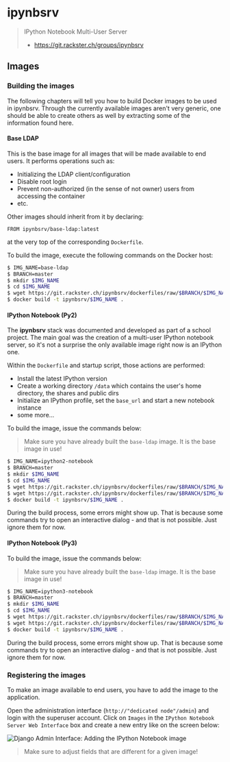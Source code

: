 # ipynbsrv

> IPython Notebook Multi-User Server
> - https://git.rackster.ch/groups/ipynbsrv

## Images

### Building the images

The following chapters will tell you how to build Docker images to be used in ipynbsrv. Through the currently available images aren't very generic, one should be able to create others as well by extracting some of the information found here.

#### Base LDAP

This is the base image for all images that will be made available to end users. It performs operations such as:

- Initializing the LDAP client/configuration
- Disable root login
- Prevent non-authorized (in the sense of not owner) users from accessing the container
- etc.

Other images should inherit from it by declaring:

    FROM ipynbsrv/base-ldap:latest

at the very top of the corresponding `Dockerfile`.

To build the image, execute the following commands on the Docker host:

```bash
$ IMG_NAME=base-ldap
$ BRANCH=master
$ mkdir $IMG_NAME
$ cd $IMG_NAME
$ wget https://git.rackster.ch/ipynbsrv/dockerfiles/raw/$BRANCH/$IMG_NAME/Dockerfile
$ docker build -t ipynbsrv/$IMG_NAME .
```

#### IPython Notebook (Py2)

The **ipynbsrv** stack was documented and developed as part of a school project. The main goal was the creation of a multi-user IPython notebook server, so it's not a surprise the only available image right now is an IPython one.

Within the `Dockerfile` and startup script, those actions are performed:

- Install the latest IPython version
- Create a working directory `/data` which contains the user's home directory, the shares and public dirs
- Initialize an IPython profile, set the `base_url` and start a new notebook instance
- some more...

To build the image, issue the commands below:

> Make sure you have already built the `base-ldap` image. It is the base image in use!

```bash
$ IMG_NAME=ipython2-notebook
$ BRANCH=master
$ mkdir $IMG_NAME
$ cd $IMG_NAME
$ wget https://git.rackster.ch/ipynbsrv/dockerfiles/raw/$BRANCH/$IMG_NAME/Dockerfile
$ wget https://git.rackster.ch/ipynbsrv/dockerfiles/raw/$BRANCH/$IMG_NAME/$IMG_NAME.bin
$ docker build -t ipynbsrv/$IMG_NAME .
```

During the build process, some errors might show up. That is because some commands try to open an interactive dialog - and that is not possible. Just ignore them for now.

#### IPython Notebook (Py3)

To build the image, issue the commands below:

> Make sure you have already built the `base-ldap` image. It is the base image in use!

```bash
$ IMG_NAME=ipython3-notebook
$ BRANCH=master
$ mkdir $IMG_NAME
$ cd $IMG_NAME
$ wget https://git.rackster.ch/ipynbsrv/dockerfiles/raw/$BRANCH/$IMG_NAME/Dockerfile
$ wget https://git.rackster.ch/ipynbsrv/dockerfiles/raw/$BRANCH/$IMG_NAME/$IMG_NAME.bin
$ docker build -t ipynbsrv/$IMG_NAME .
```

During the build process, some errors might show up. That is because some commands try to open an interactive dialog - and that is not possible. Just ignore them for now.

### Registering the images

To make an image available to end users, you have to add the image to the application.

Open the administration interface (`http://"dedicated node"/admin`) and login with the superuser account. Click on `Images` in the `IPython Notebook Server Web Interface` box and create a new entry like on the screen below:

![Django Admin Interface: Adding the IPython Notebook image](https://git.rackster.ch/ipynbsrv/ipynbsrv/raw/master/docs/images/_img/django_add_ipython_image.png)

> Make sure to adjust fields that are different for a given image!
